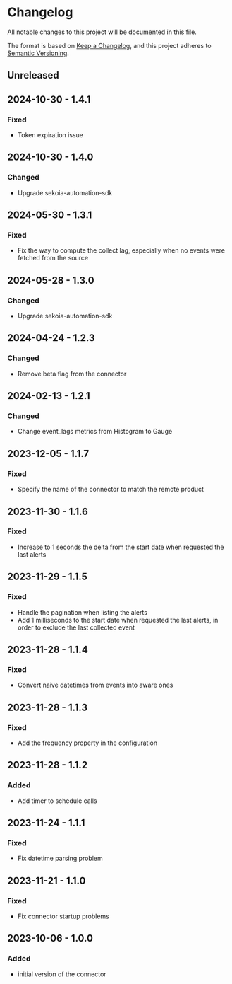 # Changelog

All notable changes to this project will be documented in this file.

The format is based on [Keep a Changelog](https://keepachangelog.com/en/1.0.0/),
and this project adheres to [Semantic Versioning](https://semver.org/spec/v2.0.0.html).

## Unreleased

## 2024-10-30 - 1.4.1

### Fixed

- Token expiration issue

## 2024-10-30 - 1.4.0

### Changed

- Upgrade sekoia-automation-sdk

## 2024-05-30 - 1.3.1

### Fixed

- Fix the way to compute the collect lag, especially when no events were fetched from the source

## 2024-05-28 - 1.3.0

### Changed

- Upgrade sekoia-automation-sdk

## 2024-04-24 - 1.2.3

### Changed

- Remove beta flag from the connector

## 2024-02-13 - 1.2.1

### Changed

- Change event_lags metrics from Histogram to Gauge

## 2023-12-05 - 1.1.7

### Fixed

- Specify the name of the connector to match the remote product

## 2023-11-30 - 1.1.6

### Fixed

- Increase to 1 seconds the delta from the start date when requested the last alerts

## 2023-11-29 - 1.1.5

### Fixed

- Handle the pagination when listing the alerts
- Add 1 milliseconds to the start date when requested the last alerts, in order to exclude the last collected event

## 2023-11-28 - 1.1.4

### Fixed

- Convert naive datetimes from events into aware ones

## 2023-11-28 - 1.1.3

### Fixed

- Add the frequency property in the configuration

## 2023-11-28 - 1.1.2

### Added

- Add timer to schedule calls

## 2023-11-24 - 1.1.1

### Fixed

- Fix datetime parsing problem

## 2023-11-21 - 1.1.0

### Fixed

- Fix connector startup problems

## 2023-10-06 - 1.0.0

### Added

- initial version of the connector
